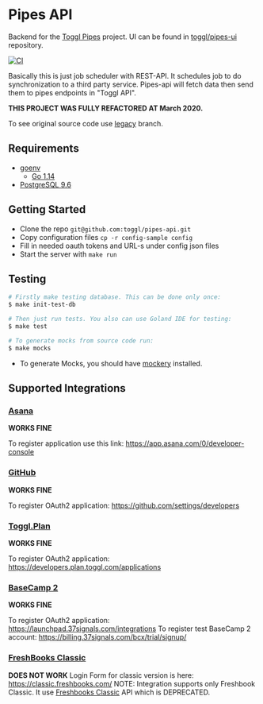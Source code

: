 # Pipes API

Backend for the [Toggl Pipes](https://support.toggl.com/en/collections/1148668-import-export#integrations-via-toggl-pipes) project. 
UI can be found in [toggl/pipes-ui](https://github.com/toggl/pipes-ui) repository.

[![CI](https://github.com/toggl/pipes-api/workflows/CI/badge.svg)](https://github.com/toggl/pipes-api/actions?query=workflow%3ACI)

Basically this is just job scheduler with REST-API. 
It schedules job to do synchronization to a third party service.
Pipes-api will fetch data then send them to pipes endpoints in "Toggl API".

**THIS PROJECT WAS FULLY REFACTORED AT March 2020.**

To see original source code use [legacy](https://github.com/toggl/pipes-api/tree/legacy) branch.

## Requirements

* [goenv](https://github.com/syndbg/goenv)
    * [Go 1.14](http://golang.org/)
* [PostgreSQL 9.6](http://www.postgresql.org/)

## Getting Started

* Clone the repo `git@github.com:toggl/pipes-api.git`
* Copy configuration files `cp -r config-sample config`
* Fill in needed oauth tokens and URL-s under config json files
* Start the server with `make run`

## Testing

```bash
# Firstly make testing database. This can be done only once:
$ make init-test-db

# Then just run tests. You also can use Goland IDE for testing:
$ make test

# To generate mocks from source code run:
$ make mocks
```

* To generate Mocks, you should have [mockery](https://github.com/syndbg/goenv) installed.

## Supported Integrations

### [Asana](https://asana.com)

**WORKS FINE**

To register application use this link: https://app.asana.com/0/developer-console

### [GitHub](https://github.com)

**WORKS FINE**

To register OAuth2 application: https://github.com/settings/developers

### [Toggl.Plan](https://plan.toggl.com)

**WORKS FINE**

To register OAuth2 application: https://developers.plan.toggl.com/applications

### [BaseCamp 2](https://basecamp.com/2)

**WORKS FINE**

To register OAuth2 application: https://launchpad.37signals.com/integrations
To register test BaseCamp 2 account: https://billing.37signals.com/bcx/trial/signup/

### [FreshBooks Classic](https://classic.freshbooks.com/)

**DOES NOT WORK**
Login Form for classic version is here: https://classic.freshbooks.com/
NOTE: Integration supports only Freshbook Classic. It use [Freshbooks Classic](https://www.freshbooks.com/classic-api) API which is DEPRECATED.
